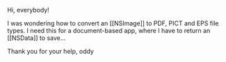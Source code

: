 Hi, everybody!

I was wondering how to convert an [[NSImage]] to PDF, PICT and EPS file types. I need this for a document-based app, where I have to return an [[NSData]] to save...

Thank you for your help,
oddy